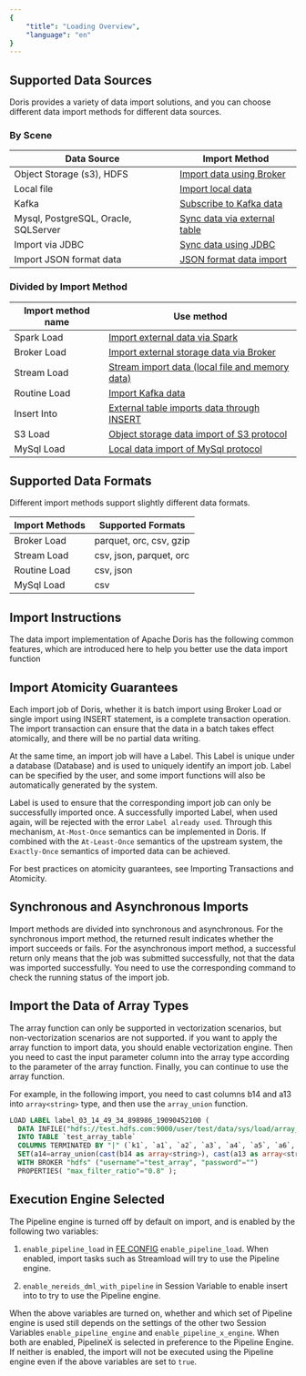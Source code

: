 ```yaml
---
{
    "title": "Loading Overview",
    "language": "en"
}
---
```


<!-- 
Licensed to the Apache Software Foundation (ASF) under one
or more contributor license agreements.  See the NOTICE file
distributed with this work for additional information
regarding copyright ownership.  The ASF licenses this file
to you under the Apache License, Version 2.0 (the
"License"); you may not use this file except in compliance
with the License.  You may obtain a copy of the License at

  http://www.apache.org/licenses/LICENSE-2.0

Unless required by applicable law or agreed to in writing,
software distributed under the License is distributed on an
"AS IS" BASIS, WITHOUT WARRANTIES OR CONDITIONS OF ANY
KIND, either express or implied.  See the License for the
specific language governing permissions and limitations
under the License.
-->



## Supported Data Sources

Doris provides a variety of data import solutions, and you can choose different data import methods for different data sources.

### By Scene

| Data Source                          | Import Method                                                |
| ------------------------------------ | ------------------------------------------------------------ |
| Object Storage (s3), HDFS            | [Import data using Broker](./import-scenes/external-storage-load.md) |
| Local file                           | [Import local data](./import-scenes/local-file-load.md)    |
| Kafka                                | [Subscribe to Kafka data](./import-scenes/kafka-load.md)   |
| Mysql, PostgreSQL, Oracle, SQLServer | [Sync data via external table](./import-scenes/external-table-load.md) |
| Import via JDBC                      | [Sync data using JDBC](./import-scenes/jdbc-load.md)       |
| Import JSON format data              | [JSON format data import](./import-way/load-json-format.md) |

### Divided by Import Method

| Import method name | Use method                                                   |
| ------------------ | ------------------------------------------------------------ |
| Spark Load         | [Import external data via Spark](./import-way/spark-load-manual.md) |
| Broker Load        | [Import external storage data via Broker](./import-way/broker-load-manual.md) |
| Stream Load        | [Stream import data (local file and memory data)](./import-way/stream-load-manual.md) |
| Routine Load       | [Import Kafka data](./import-way/routine-load-manual.md)   |
| Insert Into        | [External table imports data through INSERT](./import-way/insert-into-manual.md) |
| S3 Load            | [Object storage data import of S3 protocol](./import-way/s3-load-manual.md) |
| MySql Load         | [Local data import of MySql protocol](./import-way/mysql-load-manual.md) |

## Supported Data Formats

Different import methods support slightly different data formats.

| Import Methods | Supported Formats       |
| -------------- | ----------------------- |
| Broker Load    | parquet, orc, csv, gzip |
| Stream Load    | csv, json, parquet, orc |
| Routine Load   | csv, json               |
| MySql Load     | csv                     |

## Import Instructions

The data import implementation of Apache Doris has the following common features, which are introduced here to help you better use the data import function

## Import Atomicity Guarantees

Each import job of Doris, whether it is batch import using Broker Load or single import using INSERT statement, is a complete transaction operation. The import transaction can ensure that the data in a batch takes effect atomically, and there will be no partial data writing.

At the same time, an import job will have a Label. This Label is unique under a database (Database) and is used to uniquely identify an import job. Label can be specified by the user, and some import functions will also be automatically generated by the system.

Label is used to ensure that the corresponding import job can only be successfully imported once. A successfully imported Label, when used again, will be rejected with the error `Label already used`. Through this mechanism, `At-Most-Once` semantics can be implemented in Doris. If combined with the `At-Least-Once` semantics of the upstream system, the `Exactly-Once` semantics of imported data can be achieved.

For best practices on atomicity guarantees, see Importing Transactions and Atomicity.

## Synchronous and Asynchronous Imports

Import methods are divided into synchronous and asynchronous. For the synchronous import method, the returned result indicates whether the import succeeds or fails. For the asynchronous import method, a successful return only means that the job was submitted successfully, not that the data was imported successfully. You need to use the corresponding command to check the running status of the import job.

## Import the Data of Array Types

The array function can only be supported in vectorization scenarios, but non-vectorization scenarios are not supported.
if you want to apply the array function to import data, you should enable vectorization engine. Then you need to cast the input parameter column into the array type according to the parameter of the array function. Finally, you can continue to use the array function.

For example, in the following import, you need to cast columns b14 and a13 into `array<string>` type, and then use the `array_union` function.

```sql
LOAD LABEL label_03_14_49_34_898986_19090452100 ( 
  DATA INFILE("hdfs://test.hdfs.com:9000/user/test/data/sys/load/array_test.data") 
  INTO TABLE `test_array_table` 
  COLUMNS TERMINATED BY "|" (`k1`, `a1`, `a2`, `a3`, `a4`, `a5`, `a6`, `a7`, `a8`, `a9`, `a10`, `a11`, `a12`, `a13`, `b14`) 
  SET(a14=array_union(cast(b14 as array<string>), cast(a13 as array<string>))) WHERE size(a2) > 270) 
  WITH BROKER "hdfs" ("username"="test_array", "password"="") 
  PROPERTIES( "max_filter_ratio"="0.8" );
```

## Execution Engine Selected

The Pipeline engine is turned off by default on import, and is enabled by the following two variables:

1. `enable_pipeline_load` in [FE CONFIG](../../admin-manual/config/fe-config) `enable_pipeline_load`. When enabled, import tasks such as Streamload will try to use the Pipeline engine.

2. `enable_nereids_dml_with_pipeline` in Session Variable to enable insert into to try to use the Pipeline engine.

When the above variables are turned on, whether and which set of Pipeline engine is used still depends on the settings of the other two Session Variables `enable_pipeline_engine` and `enable_pipeline_x_engine`. When both are enabled, PipelineX is selected in preference to the Pipeline Engine. If neither is enabled, the import will not be executed using the Pipeline engine even if the above variables are set to `true`.

